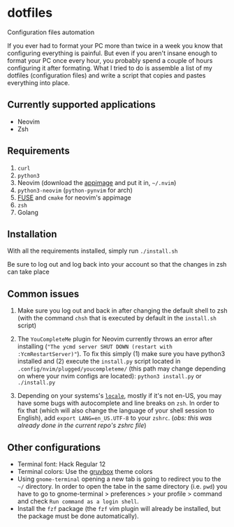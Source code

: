 # dotfiles
Configuration files automation

If you ever had to format your PC more than twice in a week you know that configuring everything is painful.
But even if you aren't insane enough to format your PC once every hour, you probably spend a couple of hours
configuring it after formating.
What I tried to do is assemble a list of my dotfiles (configuration files) and write a script that copies
and pastes everything into place. 

## Currently supported applications
* Neovim
* Zsh

## Requirements
1. `curl`
2. `python3`
3. Neovim (download the [appimage](https://github.com/neovim/neovim/releases/latest) and put it in, `~/.nvim`)
4. `python3-neovim` (`python-pynvim` for arch)
5. [FUSE](https://github.com/AppImage/AppImageKit/wiki/FUSE) and `cmake` for neovim's appimage
6. `zsh`
7. Golang


## Installation
With all the requirements installed, simply run
`./install.sh`

Be sure to log out and log back into your account so that the changes in zsh can take place

## Common issues
1. Make sure you log out and back in after changing the default shell to zsh (with the command `chsh` that is executed by default in the `install.sh` script)

2. The `YouCompleteMe` plugin for Neovim currently throws an error after installing (`"The ycmd server SHUT DOWN (restart with :YcmRestartServer)"`). To fix this simply (1) make sure you have python3 installed and (2) execute the `install.py` script located in `.config/nvim/plugged/youcompleteme/` (this path may change depending on where your nvim configs are located): `python3 install.py` or `./install.py`

3. Depending on your systems's [`locale`](https://wiki.archlinux.org/index.php/Locale), mostly if it's not en-US, you may have some bugs with autocomplete and line breaks on `zsh`. In order to fix that (which will also change the language of your shell session to English), add `export LANG=en_US.UTF-8` to your `zshrc`. (*obs: this was already done in the current repo's zshrc file*)

## Other configurations
- Terminal font: Hack Regular 12
- Terminal colors: Use the [gruvbox](https://github.com/morhetz/gruvbox) theme colors
- Using `gnome-terminal` opening a new tab is going to redirect you to the `~/` directory. In order to open the tabe in the same directory (i.e. `pwd`) you have to go to gnome-terminal > preferences > your profile > command and check `Run command as a login shell`.
- Install the `fzf` package (the `fzf` vim plugin will already be installed, but the package must be done automatically).
